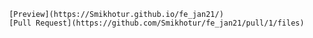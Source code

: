      [Preview](https://Smikhotur.github.io/fe_jan21/)
     [Pull Request](https://github.com/Smikhotur/fe_jan21/pull/1/files)
